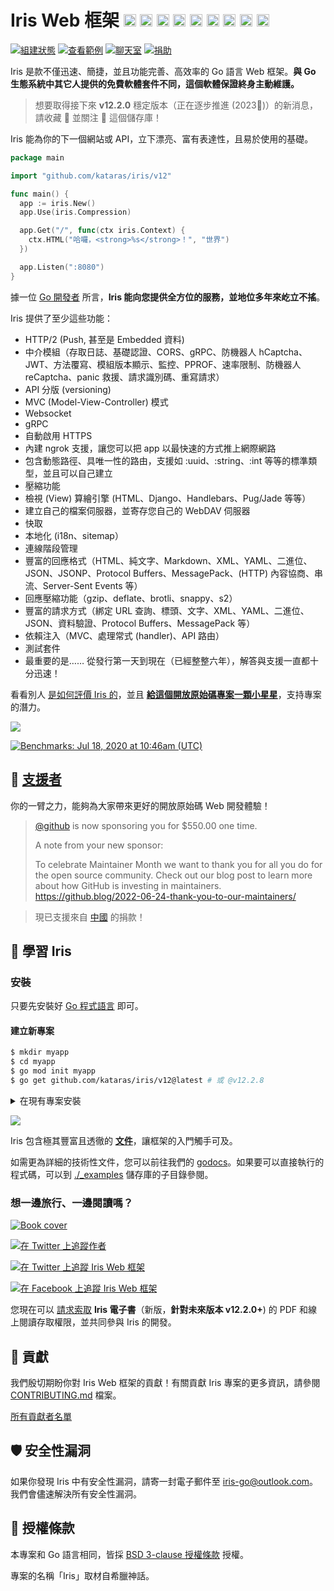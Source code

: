 <!-- [![黑人的命也是命](https://iris-go.com/images/blacklivesmatter_banner.png)](https://support.eji.org/give/153413/#!/donation/checkout)

# 新聞

> 此為 **開發中** 分支——功能不僅最新，而且最好。敬請期待接下來的發行版本 [v12.2.0](HISTORY.md#Next)。若需比較穩定的分支，請改前往 [v12.1.8 分支](https://github.com/kataras/iris/tree/v12.1.8)。
>
> ![](https://iris-go.com/images/cli.png) 立刻試試看官方的 [Iris 命令列介面 (CLI)](https://github.com/kataras/iris-cli)！

> 因為工作量過大，[問題](https://github.com/kataras/iris/issues) 解答的速度可能會有所延宕。 -->

<!-- ![](https://iris-go.com/images/release.png) Iris 的 **12.1.8** 版本已經 [釋出](HISTORY.md#su-16-february-2020--v1218)! -->

# Iris Web 框架 <a href="README_GR.md"><img width="20px" src="https://iris-go.com/images/flag-greece.svg" /></a> <a href="README_FR.md"><img width="20px" src="https://iris-go.com/images/flag-france.svg" /></a> <a href="README_ZH.md"><img width="20px" src="https://iris-go.com/images/flag-china.svg" /></a> <a href="README_ES.md"><img width="20px" src="https://iris-go.com/images/flag-spain.png" /></a> <a href="README_FA.md"><img width="20px" src="https://iris-go.com/images/flag-iran.svg" /></a> <a href="README_RU.md"><img width="20px" src="https://iris-go.com/images/flag-russia.svg" /></a> <a href="README_KO.md"><img width="20px" src="https://iris-go.com/images/flag-south-korea.svg?v=12" /></a> <a href="README_PT_BR.md"><img width="20px" height="20px" src="https://iris-go.com/images/flag-brazil.svg" /></a> <a href="README_JA.md"><img width="20px" height="20px" src="https://iris-go.com/images/flag-japan.svg" /></a>

[![組建狀態](https://img.shields.io/github/actions/workflow/status/kataras/iris/ci.yml?branch=main&style=for-the-badge)](https://github.com/kataras/iris/actions/workflows/ci.yml) [![查看範例](https://img.shields.io/badge/examples%20-285-a83adf.svg?style=for-the-badge&logo=go)](https://github.com/kataras/iris/tree/main/_examples) [![聊天室](https://img.shields.io/gitter/room/iris_go/community.svg?color=cc2b5e&logo=gitter&style=for-the-badge)](https://gitter.im/iris_go/community) <!--[![FOSSA Status](https://img.shields.io/badge/LICENSE%20SCAN-PASSING❤️-CD2956?style=for-the-badge&logo=fossa)](https://app.fossa.io/projects/git%2Bgithub.com%2Fkataras%2Firis?ref=badge_shield)--> [![捐助](https://img.shields.io/badge/support-Iris-blue.svg?style=for-the-badge&logo=paypal)](https://iris-go.com/donate) <!--[![report card](https://img.shields.io/badge/report%20card-a%2B-ff3333.svg?style=for-the-badge)](https://goreportcard.com/report/github.com/kataras/iris)--><!--[![godocs](https://img.shields.io/badge/go-%20docs-488AC7.svg?style=for-the-badge)](https://pkg.go.dev/github.com/kataras/iris/v12@v12.2.8)--> <!-- [![release](https://img.shields.io/badge/release%20-v12.0-0077b3.svg?style=for-the-badge)](https://github.com/kataras/iris/releases) -->

<!-- <a href="https://iris-go.com"> <img align="right" src="https://iris-go.com/images/logo-w169.png"></a> -->

Iris 是款不僅迅速、簡捷，並且功能完善、高效率的 Go 語言 Web 框架。**與 Go 生態系統中其它人提供的免費軟體套件不同，這個軟體保證終身主動維護。**

> 想要取得接下來 **v12.2.0** 穩定版本（正在逐步推進 (2023🎅)）的新消息，請收藏 🌟 並關注 👀 這個儲存庫！

Iris 能為你的下一個網站或 API，立下漂亮、富有表達性，且易於使用的基礎。

```go
package main

import "github.com/kataras/iris/v12"

func main() {
  app := iris.New()
  app.Use(iris.Compression)

  app.Get("/", func(ctx iris.Context) {
    ctx.HTML("哈囉，<strong>%s</strong>！", "世界")
  })

  app.Listen(":8080")
}
```

<!-- <details><summary>More with simple Handler</summary>

```go
package main

import "github.com/kataras/iris/v12"

type (
  request struct {
    Firstname string `json:"firstname"`
    Lastname  string `json:"lastname"`
  }

  response struct {
    ID      string `json:"id"`
    Message string `json:"message"`
  }
)

func main() {
  app := iris.New()
  app.Handle("PUT", "/users/{id:uuid}", updateUser)
  app.Listen(":8080")
}

func updateUser(ctx iris.Context) {
  id := ctx.Params().Get("id")

  var req request
  if err := ctx.ReadJSON(&req); err != nil {
    ctx.StopWithError(iris.StatusBadRequest, err)
    return
  }

  resp := response{
    ID:      id,
    Message: req.Firstname + " updated successfully",
  }
  ctx.JSON(resp)
}
```

> Read the [routing examples](https://github.com/kataras/iris/blob/main/_examples/routing) for more!

</details>

<details><summary>Handler with custom input and output arguments</summary>

[![https://github.com/kataras/iris/blob/main/_examples/dependency-injection/basic/main.go](https://user-images.githubusercontent.com/22900943/105253731-b8db6d00-5b88-11eb-90c1-0c92a5581c86.png)](https://twitter.com/iris_framework/status/1234783655408668672)

> Interesting? Read the [examples](https://github.com/kataras/iris/blob/main/_examples/dependency-injection).

</details>

<details><summary>Party Controller (NEW)</summary>

> Head over to the [full running example](https://github.com/kataras/iris/blob/main/_examples/routing/party-controller)!

</details>

<details><summary>MVC</summary>

```go
package main

import (
  "github.com/kataras/iris/v12"
  "github.com/kataras/iris/v12/mvc"
)

type (
  request struct {
    Firstname string `json:"firstname"`
    Lastname  string `json:"lastname"`
  }

  response struct {
    ID      uint64 `json:"id"`
    Message string `json:"message"`
  }
)

func main() {
  app := iris.New()
  mvc.Configure(app.Party("/users"), configureMVC)
  app.Listen(":8080")
}

func configureMVC(app *mvc.Application) {
  app.Handle(new(userController))
}

type userController struct {
  // [...dependencies]
}

func (c *userController) PutBy(id uint64, req request) response {
  return response{
    ID:      id,
    Message: req.Firstname + " updated successfully",
  }
}
```

Want to see more? Navigate through [mvc examples](_examples/mvc)!
</details>


<details><summary>API Guide <strong>HOT</strong></summary>

```go
package main

import (
  // [other packages...]

  "github.com/kataras/iris/v12"
)

func main() {
  iris.NewGuide().
    AllowOrigin("*").
    Compression(true).
    Health(true, "development", "kataras").
    Timeout(0, 20*time.Second, 20*time.Second).
    Middlewares(basicauth.New(...)).
    Services(
        // NewDatabase(),
        // NewPostgresRepositoryRegistry,
        // NewUserService,
    ).
    API("/users", new(UsersAPI)).
    Listen(":80")
}
```

</details>

<br/>

-->

據一位 [Go 開發者](https://twitter.com/dkuye/status/1532087942696554497) 所言，**Iris 能向您提供全方位的服務，並地位多年來屹立不搖**。

Iris 提供了至少這些功能：

- HTTP/2 (Push, 甚至是 Embedded 資料)
- 中介模組（存取日誌、基礎認證、CORS、gRPC、防機器人 hCaptcha、JWT、方法覆寫、模組版本顯示、監控、PPROF、速率限制、防機器人 reCaptcha、panic 救援、請求識別碼、重寫請求）
- API 分版 (versioning)
- MVC (Model-View-Controller) 模式
- Websocket
- gRPC
- 自動啟用 HTTPS
- 內建 ngrok 支援，讓您可以把 app 以最快速的方式推上網際網路
- 包含動態路徑、具唯一性的路由，支援如 :uuid、:string、:int 等等的標準類型，並且可以自己建立
- 壓縮功能
- 檢視 (View) 算繪引擎 (HTML、Django、Handlebars、Pug/Jade 等等）
- 建立自己的檔案伺服器，並寄存您自己的 WebDAV 伺服器
- 快取
- 本地化 (i18n、sitemap）
- 連線階段管理
- 豐富的回應格式（HTML、純文字、Markdown、XML、YAML、二進位、JSON、JSONP、Protocol Buffers、MessagePack、(HTTP) 內容協商、串流、Server-Sent Events 等）
- 回應壓縮功能（gzip、deflate、brotli、snappy、s2）
- 豐富的請求方式（綁定 URL 查詢、標頭、文字、XML、YAML、二進位、JSON、資料驗證、Protocol Buffers、MessagePack 等）
- 依賴注入（MVC、處理常式 (handler)、API 路由）
- 測試套件
- 最重要的是…… 從發行第一天到現在（已經整整六年），解答與支援一直都十分迅速！

看看別人 [是如何評價 Iris 的](https://www.iris-go.com/#review)，並且 **[給這個開放原始碼專案一顆小星星](https://github.com/kataras/iris/stargazers)**，支持專案的潛力。

[![](https://iris-go.com/images/reviews.gif)](https://iris-go.com/testimonials/)

[![Benchmarks: Jul 18, 2020 at 10:46am (UTC)](https://iris-go.com/images/benchmarks.svg)](https://github.com/kataras/server-benchmarks)

## 👑 <a href="https://iris-go.com/donate">支援者</a>

你的一臂之力，能夠為大家帶來更好的開放原始碼 Web 開發體驗！

> [@github](https://github.com/github) is now sponsoring you for $550.00 one time.
>
> A note from your new sponsor:
>
> To celebrate Maintainer Month we want to thank you for all you do for the open source community. Check out our blog post to learn more about how GitHub is investing in maintainers. https://github.blog/2022-06-24-thank-you-to-our-maintainers/

> 現已支援來自 [中國](https://github.com/kataras/iris/issues/1870#issuecomment-1101418349) 的捐款！

## 📖 學習 Iris

### 安裝

只要先安裝好 [Go 程式語言](https://go.dev/dl/) 即可。

#### 建立新專案

```sh
$ mkdir myapp
$ cd myapp
$ go mod init myapp
$ go get github.com/kataras/iris/v12@latest # 或 @v12.2.8
```

<details><summary>在現有專案安裝</summary>

```sh
$ cd myapp
$ go get github.com/kataras/iris/v12@latest
```

**執行**

```sh
$ go mod tidy -compat=1.20 # Windows 的話，請試試 -compat="1.20"
$ go run .
```

</details>

![](https://www.iris-go.com/images/gifs/install-create-iris.gif)

Iris 包含極其豐富且透徹的 **[文件](https://www.iris-go.com/docs)**，讓框架的入門觸手可及。

<!-- Iris contains extensive and thorough **[wiki](https://github.com/kataras/iris/wiki)** making it easy to get started with the framework. -->

<!-- ![](https://media.giphy.com/media/Ur8iqy9FQfmPuyQpgy/giphy.gif) -->

如需更為詳細的技術性文件，您可以前往我們的 [godocs](https://pkg.go.dev/github.com/kataras/iris/v12@main)。如果要可以直接執行的程式碼，可以到 [./\_examples](_examples) 儲存庫的子目錄參閱。

### 想一邊旅行、一邊閱讀嗎？

<a href="https://iris-go.com/#book"> <img alt="Book cover" src="https://iris-go.com/images/iris-book-cover-sm.jpg?v=12" /> </a>

[![在 Twitter 上追蹤作者](https://img.shields.io/twitter/follow/makismaropoulos?color=3D8AA3&logoColor=3D8AA3&style=for-the-badge&logo=twitter)](https://twitter.com/intent/follow?screen_name=makismaropoulos)

[![在 Twitter 上追蹤 Iris Web 框架](https://img.shields.io/twitter/follow/iris_framework?color=ee7506&logoColor=ee7506&style=for-the-badge&logo=twitter)](https://twitter.com/intent/follow?screen_name=iris_framework)

[![在 Facebook 上追蹤 Iris Web 框架](https://img.shields.io/badge/Follow%20%40Iris.framework-569-2D88FF.svg?style=for-the-badge&logo=facebook)](https://www.facebook.com/iris.framework)

您現在可以 [請求索取](https://www.iris-go.com/#ebookDonateForm) **Iris 電子書**（新版，**針對未來版本 v12.2.0+**) 的 PDF 和線上閱讀存取權限，並共同參與 Iris 的開發。

## 🙌 貢獻

我們殷切期盼你對 Iris Web 框架的貢獻！有關貢獻 Iris 專案的更多資訊，請參閱 [CONTRIBUTING.md](CONTRIBUTING.md) 檔案。

[所有貢獻者名單](https://github.com/kataras/iris/graphs/contributors)

## 🛡 安全性漏洞

如果你發現 Iris 中有安全性漏洞，請寄一封電子郵件至 [iris-go@outlook.com](mailto:iris-go@outlook.com)。我們會儘速解決所有安全性漏洞。

## 📝 授權條款

本專案和 Go 語言相同，皆採 [BSD 3-clause 授權條款](LICENSE) 授權。

專案的名稱「Iris」取材自希臘神話。

<!-- ## Stargazers over time

[![Stargazers over time](https://starchart.cc/kataras/iris.svg)](https://starchart.cc/kataras/iris) -->
